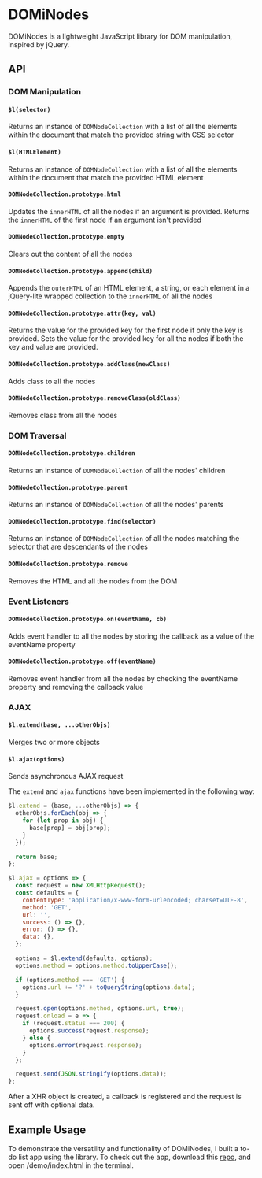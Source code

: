 # DOMiNodes

DOMiNodes is a lightweight JavaScript library for DOM manipulation, inspired by jQuery.

## API

### DOM Manipulation

#### `$l(selector)`
Returns an instance of `DOMNodeCollection` with a list of all the elements within the document that match the provided string with CSS selector
#### `$l(HTMLElement)`
Returns an instance of `DOMNodeCollection` with a list of all the elements within the document that match the provided HTML element
#### `DOMNodeCollection.prototype.html`
Updates the `innerHTML` of all the nodes if an argument is provided.  Returns the `innerHTML` of the first node if an argument isn't provided
#### `DOMNodeCollection.prototype.empty`
Clears out the content of all the nodes
#### `DOMNodeCollection.prototype.append(child)`
Appends the `outerHTML` of an HTML element, a string, or each element in a jQuery-lite wrapped collection to the `innerHTML` of all the nodes
#### `DOMNodeCollection.prototype.attr(key, val)`
Returns the value for the provided key for the first node if only the key is provided.  Sets the value for the provided key for all the nodes if both the key and value are provided.
#### `DOMNodeCollection.prototype.addClass(newClass)`
Adds class to all the nodes
#### `DOMNodeCollection.prototype.removeClass(oldClass)`
Removes class from all the nodes

### DOM Traversal

#### `DOMNodeCollection.prototype.children`
Returns an instance of `DOMNodeCollection` of all the nodes' children
#### `DOMNodeCollection.prototype.parent`
Returns an instance of `DOMNodeCollection` of all the nodes' parents
#### `DOMNodeCollection.prototype.find(selector)`
Returns an instance of `DOMNodeCollection` of all the nodes matching the selector that are descendants of the nodes
#### `DOMNodeCollection.prototype.remove`
Removes the HTML and all the nodes from the DOM

### Event Listeners

#### `DOMNodeCollection.prototype.on(eventName, cb)`
Adds event handler to all the nodes by storing the callback as a value of the eventName property
#### `DOMNodeCollection.prototype.off(eventName)`
Removes event handler from all the nodes by checking the eventName property and removing the callback value

### AJAX

#### `$l.extend(base, ...otherObjs)`
Merges two or more objects
#### `$l.ajax(options)`
Sends asynchronous AJAX request

The `extend` and `ajax` functions have been implemented in the following way:
```JavaScript
$l.extend = (base, ...otherObjs) => {
  otherObjs.forEach(obj => {
    for (let prop in obj) {
      base[prop] = obj[prop];
    }
  });

  return base;
};

$l.ajax = options => {
  const request = new XMLHttpRequest();
  const defaults = {
    contentType: 'application/x-www-form-urlencoded; charset=UTF-8',
    method: 'GET',
    url: '',
    success: () => {},
    error: () => {},
    data: {},
  };

  options = $l.extend(defaults, options);
  options.method = options.method.toUpperCase();

  if (options.method === 'GET') {
    options.url += '?' + toQueryString(options.data);
  }

  request.open(options.method, options.url, true);
  request.onload = e => {
    if (request.status === 200) {
      options.success(request.response);
    } else {
      options.error(request.response);
    }
  };

  request.send(JSON.stringify(options.data));
};
```

After a XHR object is created, a callback is registered and the request is sent off with optional data.

## Example Usage

To demonstrate the versatility and functionality of DOMiNodes, I built a to-do list app using the library.  To check out the app, download this [repo](https://github.com/christinewang319/dom-i-nodes#on), and open /demo/index.html in the terminal.
